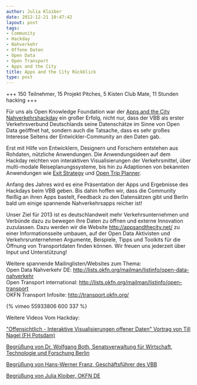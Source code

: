 ```yaml
---
author: Julia Kloiber
date: 2012-12-21 10:47:42
layout: post
tags:
- Community
- Hackday
- Nahverkehr
- Offene Daten
- Open Data
- Open Transport
- Apps and the City
title: Apps and the City Rückblick
type: post
---
```


+++ 150 Teilnehmer, 15 Projekt Pitches, 5 Kisten Club Mate, 11 Stunden hacking +++

Für uns als Open Knowledge Foundation war der [Apps and the City Nahverkehrshackday](http://appsandthecity.net/) ein großer Erfolg, nicht nur, dass der VBB als erster Verkehrsverbund Deutschlands seine Datenschätze im Sinne von Open Data geöffnet hat, sondern auch die Tatsache, dass es sehr großes Interesse Seitens der Entwickler-Community an den Daten gab.

Erst mit Hilfe von Entwicklern, Designern und Forschern entstehen aus Rohdaten, nützliche Anwendungen. Die Anwendungsideen auf dem Hackday reichten von interaktiven Visualisierungen der Verkehrsmittel, über multi-modale Reiseplanungssysteme, bis hin zu Adaptionen von bekannten Anwendungen wie [Exit Strategy](http://www.exitstrategynyc.com/) und [Open Trip Planner](http://www.google.de/url?sa=t&rct=j&q=&esrc=s&source=web&cd=2&cad=rja&ved=0CEMQFjAB&url=http%3A%2F%2Fopentripplanner.com%2F&ei=RCbUUPbbIsHL4ASproGABg&usg=AFQjCNHr_OFHhMA80tbYM-i451h2sayqyA&sig2=gwtH--IElglEYlEDVlNOBA&bvm=bv.1355534169,d.bGE).

Anfang des Jahres wird es eine Präsentation der Apps und Ergebnisse des Hackdays beim VBB geben. Bis dahin hoffen wir, dass die Community fleißig an ihren Apps bastelt, Feedback zu den Datensätzen gibt und Berlin bald um einige spannende Nahverkehrsapps reicher ist!

Unser Ziel für 2013 ist es deutschlandweit mehr Verkehrsunternehmen und Verbünde dazu zu bewegen ihre Daten zu öffnen und externe Innovation zuzulassen. Dazu werden wir die Website <http://appsandthecity.net/> zu einer Informationsseite umbauen, auf der Open Data Aktivisten und Verkehrsrunternehmen Argumente, Beispiele, Tipps und Toolkits für die Öffnung von Transportdaten finden können. Wir freuen uns jederzeit über Input und Unterstützung!

Weitere spannende Mailinglisten/Websites zum Thema:  
Open Data Nahverkehr DE: <http://lists.okfn.org/mailman/listinfo/open-data-nahverkehr>  
Open Transport international: <http://lists.okfn.org/mailman/listinfo/open-transport>  
OKFN Transport Infosite: <http://transport.okfn.org/>

{% vimeo 55933806 600 337 %}

Weitere Videos Vom Hackday:

["Offensichtlich - Interaktive Visualisierungen offener Daten" Vortrag von Till Nagel (FH Potsdam)](https://vimeo.com/55263282)

[Begrüßung von Dr. Wolfgang Both, Senatsverwaltung für Wirtschaft, Technologie und Forschung Berlin](https://vimeo.com/55263281)

[Begrüßung von Hans-Werner Franz, Geschäftsführer des VBB](https://vimeo.com/55263280)

[Begrüßung von Julia Kloiber, OKFN DE](https://vimeo.com/55263278)

 